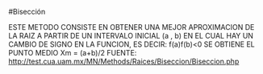 #Bisección

ESTE METODO CONSISTE EN OBTENER UNA MEJOR APROXIMACION DE LA RAIZ A PARTIR DE UN INTERVALO INICIAL (a , b) EN EL CUAL HAY UN CAMBIO DE SIGNO EN LA FUNCION, ES DECIR: f(a)f(b)<0
SE OBTIENE EL PUNTO MEDIO
Xm = (a+b)/2
FUENTE: http://test.cua.uam.mx/MN/Methods/Raices/Biseccion/Biseccion.php
